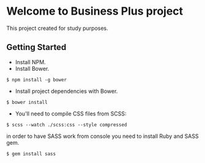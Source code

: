 # Welcome to Business Plus project

This project created for study purposes.

## Getting Started

- Install NPM.
- Install Bower.
```
$ npm install -g bower
```
- Install project dependencies with Bower.
```
$ bower install
```
- You'll need to compile CSS files from SCSS:
```
$ scss --watch ./scss:css --style compressed
```
  in order to have SASS work from console you need to install Ruby and SASS gem.
```
$ gem install sass
```
